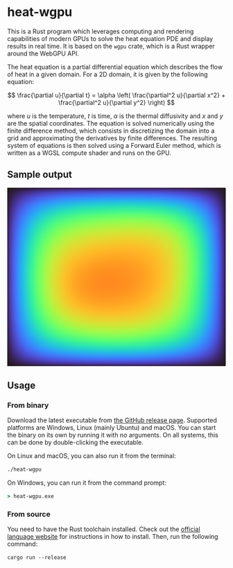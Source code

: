 # heat-wgpu

This is a Rust program which leverages computing and rendering capabilities of modern GPUs to solve the heat equation PDE and display results in real time. It is based on the `wgpu` crate, which is a Rust wrapper around the WebGPU API.

The heat equation is a partial differential equation which describes the flow of heat in a given domain. For a 2D domain, it is given by the following equation:

$$ \frac{\partial u}{\partial t} = \alpha \left( \frac{\partial^2 u}{\partial x^2} + \frac{\partial^2 u}{\partial y^2} \right) $$

where $u$ is the temperature, $t$ is time, $\alpha$ is the thermal diffusivity and $x$ and $y$ are the spatial coordinates. The equation is solved numerically using the finite difference method, which consists in discretizing the domain into a grid and approximating the derivatives by finite differences. The resulting system of equations is then solved using a Forward Euler method, which is written as a WGSL compute shader and runs on the GPU.

## Sample output

![Sample output](images/example.png)

## Usage

### From binary

Download the latest executable from [the GitHub release page](https://github.com/vini-fda/heat-wgpu/releases). Supported platforms are Windows, Linux (mainly Ubuntu) and macOS. You can start the binary on its own by running it with no arguments. On all systems, this can be done by double-clicking the executable.

On Linux and macOS, you can also run it from the terminal:

```bash
./heat-wgpu
```

On Windows, you can run it from the command prompt:

```cmd
> heat-wgpu.exe
```

### From source

You need to have the Rust toolchain installed. Check out the [official language website](https://www.rust-lang.org/) for instructions in how to install. Then, run the following command:

```shell
cargo run --release
```
